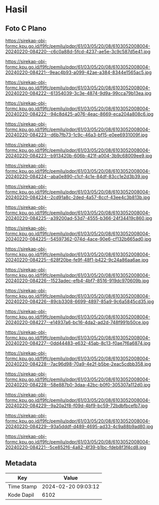 # Hasil

## Foto C Plano

https://sirekap-obj-formc.kpu.go.id/f9fc/pemilu/pdpr/61/03/05/20/08/6103052008004-20240220-084220--c6c0a88d-5fcd-4237-ae5e-3c9c587d5e41.jpg

https://sirekap-obj-formc.kpu.go.id/f9fc/pemilu/pdpr/61/03/05/20/08/6103052008004-20240220-084221--9eac4b93-a099-42ae-a384-8344e1565ac5.jpg

https://sirekap-obj-formc.kpu.go.id/f9fc/pemilu/pdpr/61/03/05/20/08/6103052008004-20240220-084222--61354039-3c3e-4874-9d9a-99cca79b13ea.jpg

https://sirekap-obj-formc.kpu.go.id/f9fc/pemilu/pdpr/61/03/05/20/08/6103052008004-20240220-084222--94c8d425-a076-4eac-8669-eca204a808c6.jpg

https://sirekap-obj-formc.kpu.go.id/f9fc/pemilu/pdpr/61/03/05/20/08/6103052008004-20240220-084223--d6b7fb73-1c9c-46a3-bf15-e0ee6931009f.jpg

https://sirekap-obj-formc.kpu.go.id/f9fc/pemilu/pdpr/61/03/05/20/08/6103052008004-20240220-084223--b913420b-606b-421f-a004-3b9c68009ee9.jpg

https://sirekap-obj-formc.kpu.go.id/f9fc/pemilu/pdpr/61/03/05/20/08/6103052008004-20240220-084224--aba0e890-c1cf-4c1e-84df-83cc1e2d3b39.jpg

https://sirekap-obj-formc.kpu.go.id/f9fc/pemilu/pdpr/61/03/05/20/08/6103052008004-20240220-084224--2cd91a8c-2ded-4a57-8ccf-43ee4c3b813b.jpg

https://sirekap-obj-formc.kpu.go.id/f9fc/pemilu/pdpr/61/03/05/20/08/6103052008004-20240220-084225--a39200ad-53d7-4555-b366-24f34419c860.jpg

https://sirekap-obj-formc.kpu.go.id/f9fc/pemilu/pdpr/61/03/05/20/08/6103052008004-20240220-084225--54597362-074d-4ace-90e6-cf132b665ad0.jpg

https://sirekap-obj-formc.kpu.go.id/f9fc/pemilu/pdpr/61/03/05/20/08/6103052008004-20240220-084225--628f20be-fe9f-48f1-b422-9c24a86aa6ae.jpg

https://sirekap-obj-formc.kpu.go.id/f9fc/pemilu/pdpr/61/03/05/20/08/6103052008004-20240220-084226--1523adec-efb4-4bf7-8516-919dc970609b.jpg

https://sirekap-obj-formc.kpu.go.id/f9fc/pemilu/pdpr/61/03/05/20/08/6103052008004-20240220-084226--89cb3308-6699-4897-85a9-9c6a5845cd35.jpg

https://sirekap-obj-formc.kpu.go.id/f9fc/pemilu/pdpr/61/03/05/20/08/6103052008004-20240220-084227--e14937a6-bc16-4da2-ad2d-748f991b50ce.jpg

https://sirekap-obj-formc.kpu.go.id/f9fc/pemilu/pdpr/61/03/05/20/08/6103052008004-20240220-084227--0dd44483-e632-45ab-8c13-f0ae7f6a6874.jpg

https://sirekap-obj-formc.kpu.go.id/f9fc/pemilu/pdpr/61/03/05/20/08/6103052008004-20240220-084228--7ac96d98-70a9-4e2f-b5be-2eac5cdbb358.jpg

https://sirekap-obj-formc.kpu.go.id/f9fc/pemilu/pdpr/61/03/05/20/08/6103052008004-20240220-084228--58e887b0-3daa-42bc-b0f0-305307a112d0.jpg

https://sirekap-obj-formc.kpu.go.id/f9fc/pemilu/pdpr/61/03/05/20/08/6103052008004-20240220-084229--9a20a2f8-f09d-4bf9-bc59-72bdbfbcefb7.jpg

https://sirekap-obj-formc.kpu.go.id/f9fc/pemilu/pdpr/61/03/05/20/08/6103052008004-20240220-084229--93a5dddf-d489-4695-ad33-4c9a88b9ad80.jpg

https://sirekap-obj-formc.kpu.go.id/f9fc/pemilu/pdpr/61/03/05/20/08/6103052008004-20240220-084221--5ce852f6-4a82-4f39-b1bc-fdeb8f3f4cd8.jpg


## Metadata

| Key        | Value               |
| ---------- | ------------------- |
| Time Stamp | 2024-02-20 09:03:12 |
| Kode Dapil | 6102                |



